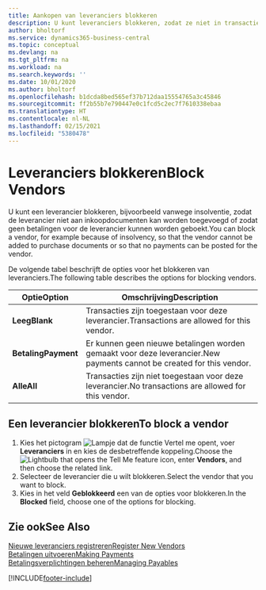 ```yaml
---
title: Aankopen van leveranciers blokkeren
description: U kunt leveranciers blokkeren, zodat ze niet in transacties kunnen worden opgenomen, of alleen nieuwe betalingen aan hen blokkeren.
author: bholtorf
ms.service: dynamics365-business-central
ms.topic: conceptual
ms.devlang: na
ms.tgt_pltfrm: na
ms.workload: na
ms.search.keywords: ''
ms.date: 10/01/2020
ms.author: bholtorf
ms.openlocfilehash: b1dcda8bed565ef37b712daa15554765a3c45846
ms.sourcegitcommit: ff2b55b7e790447e0c1fcd5c2ec7f7610338ebaa
ms.translationtype: HT
ms.contentlocale: nl-NL
ms.lasthandoff: 02/15/2021
ms.locfileid: "5380478"
---
```

# <a name="block-vendors"></a><span data-ttu-id="911da-103">Leveranciers blokkeren</span><span class="sxs-lookup"><span data-stu-id="911da-103">Block Vendors</span></span>
<span data-ttu-id="911da-104">U kunt een leverancier blokkeren, bijvoorbeeld vanwege insolventie, zodat de leverancier niet aan inkoopdocumenten kan worden toegevoegd of zodat geen betalingen voor de leverancier kunnen worden geboekt.</span><span class="sxs-lookup"><span data-stu-id="911da-104">You can block a vendor, for example because of insolvency, so that the vendor cannot be added to purchase documents or so that no payments can be posted for the vendor.</span></span>

<span data-ttu-id="911da-105">De volgende tabel beschrijft de opties voor het blokkeren van leveranciers.</span><span class="sxs-lookup"><span data-stu-id="911da-105">The following table describes the options for blocking vendors.</span></span>  

|<span data-ttu-id="911da-106">Optie</span><span class="sxs-lookup"><span data-stu-id="911da-106">Option</span></span>|<span data-ttu-id="911da-107">Omschrijving</span><span class="sxs-lookup"><span data-stu-id="911da-107">Description</span></span>|  
|--------------------|------------|  
|<span data-ttu-id="911da-108">**Leeg**</span><span class="sxs-lookup"><span data-stu-id="911da-108">**Blank**</span></span>|<span data-ttu-id="911da-109">Transacties zijn toegestaan voor deze leverancier.</span><span class="sxs-lookup"><span data-stu-id="911da-109">Transactions are allowed for this vendor.</span></span>|
|<span data-ttu-id="911da-110">**Betaling**</span><span class="sxs-lookup"><span data-stu-id="911da-110">**Payment**</span></span>|<span data-ttu-id="911da-111">Er kunnen geen nieuwe betalingen worden gemaakt voor deze leverancier.</span><span class="sxs-lookup"><span data-stu-id="911da-111">New payments cannot be created for this vendor.</span></span>|  
|<span data-ttu-id="911da-112">**Alle**</span><span class="sxs-lookup"><span data-stu-id="911da-112">**All**</span></span>|<span data-ttu-id="911da-113">Transacties zijn niet toegestaan voor deze leverancier.</span><span class="sxs-lookup"><span data-stu-id="911da-113">No transactions are allowed for this vendor.</span></span>|  

## <a name="to-block-a-vendor"></a><span data-ttu-id="911da-114">Een leverancier blokkeren</span><span class="sxs-lookup"><span data-stu-id="911da-114">To block a vendor</span></span>  
1. <span data-ttu-id="911da-115">Kies het pictogram ![Lampje dat de functie Vertel me opent](media/ui-search/search_small.png "Vertel me wat u wilt doen"), voer **Leveranciers** in en kies de desbetreffende koppeling.</span><span class="sxs-lookup"><span data-stu-id="911da-115">Choose the ![Lightbulb that opens the Tell Me feature](media/ui-search/search_small.png "Tell me what you want to do") icon, enter **Vendors**, and then choose the related link.</span></span>
2. <span data-ttu-id="911da-116">Selecteer de leverancier die u wilt blokkeren.</span><span class="sxs-lookup"><span data-stu-id="911da-116">Select the vendor that you want to block.</span></span>
3. <span data-ttu-id="911da-117">Kies in het veld **Geblokkeerd** een van de opties voor blokkeren.</span><span class="sxs-lookup"><span data-stu-id="911da-117">In the **Blocked** field, choose one of the options for blocking.</span></span>

## <a name="see-also"></a><span data-ttu-id="911da-118">Zie ook</span><span class="sxs-lookup"><span data-stu-id="911da-118">See Also</span></span>  
[<span data-ttu-id="911da-119">Nieuwe leveranciers registreren</span><span class="sxs-lookup"><span data-stu-id="911da-119">Register New Vendors</span></span>](purchasing-how-register-new-vendors.md)  
[<span data-ttu-id="911da-120">Betalingen uitvoeren</span><span class="sxs-lookup"><span data-stu-id="911da-120">Making Payments</span></span>](payables-make-payments.md)  
[<span data-ttu-id="911da-121">Betalingsverplichtingen beheren</span><span class="sxs-lookup"><span data-stu-id="911da-121">Managing Payables</span></span>](payables-manage-payables.md)


[!INCLUDE[footer-include](includes/footer-banner.md)]
